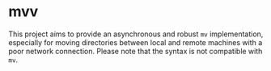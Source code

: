 # mvv

This project aims to provide an asynchronous and robust `mv` implementation, especially for moving directories between local and remote machines with a poor network connection. Please note that the syntax is not compatible with `mv`.
